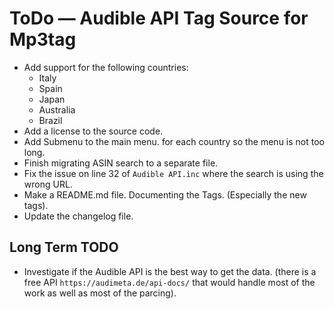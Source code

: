 # ToDo — Audible API Tag Source for Mp3tag

- Add support for the following countries:
  - Italy
  - Spain
  - Japan
  - Australia
  - Brazil
- Add a license to the source code.
- Add Submenu to the main menu. for each country so the menu is not too long.
- Finish migrating ASIN search to a separate file.
- Fix the issue on line 32 of `Audible API.inc` where the search is using the wrong URL.
- Make a README.md file. Documenting the Tags. (Especially the new tags).
- Update the changelog file.

## Long Term TODO

- Investigate if the Audible API is the  best way to get the data. (there is a free API `https://audimeta.de/api-docs/` that would handle most of the work as well as most of the parcing).
